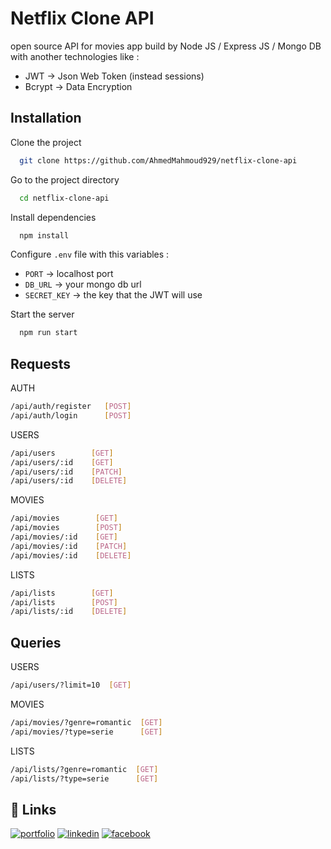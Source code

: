 
# Netflix Clone API

open source API for movies app build by Node JS / Express JS / Mongo DB  with another technologies like : 
 - JWT -> Json Web Token (instead sessions)
 - Bcrypt -> Data Encryption
    

## Installation

Clone the project

```bash
  git clone https://github.com/AhmedMahmoud929/netflix-clone-api
```

Go to the project directory

```bash
  cd netflix-clone-api
```

Install dependencies

```bash
  npm install
```

Configure `.env` file with this variables :
- `PORT` -> localhost port
- `DB_URL` -> your mongo db url
- `SECRET_KEY` -> the key that the JWT will use

Start the server

```bash
  npm run start
```


## Requests

AUTH
```bash
/api/auth/register   [POST]
/api/auth/login      [POST]
```

USERS
```bash
/api/users        [GET]
/api/users/:id    [GET]
/api/users/:id    [PATCH]
/api/users/:id    [DELETE]
```

MOVIES
```bash
/api/movies        [GET]
/api/movies        [POST]
/api/movies/:id    [GET]
/api/movies/:id    [PATCH]
/api/movies/:id    [DELETE]
```

LISTS
```bash
/api/lists        [GET]
/api/lists        [POST]
/api/lists/:id    [DELETE]
```




## Queries


USERS
```bash
/api/users/?limit=10  [GET]
```

MOVIES
```bash
/api/movies/?genre=romantic  [GET]
/api/movies/?type=serie      [GET]

```

LISTS
```bash
/api/lists/?genre=romantic  [GET]
/api/lists/?type=serie      [GET]
``` 




## 🔗 Links
[![portfolio](https://img.shields.io/badge/my_portfolio-000?style=for-the-badge&logo=ko-fi&logoColor=white)](edmahmoud929.github.io/am-portfolio-mern/)
[![linkedin](https://img.shields.io/badge/linkedin-0A66C2?style=for-the-badge&logo=linkedin&logoColor=white)](https://www.linkedin.com/in/ahmed-mahmoud-24b49621b/)
[![facebook](https://img.shields.io/badge/facebook-1DA1F2?style=for-the-badge&logo=facebook&logoColor=white)](https://www.linkedin.com/in/ahmed-mahmoud-24b49621b/)

